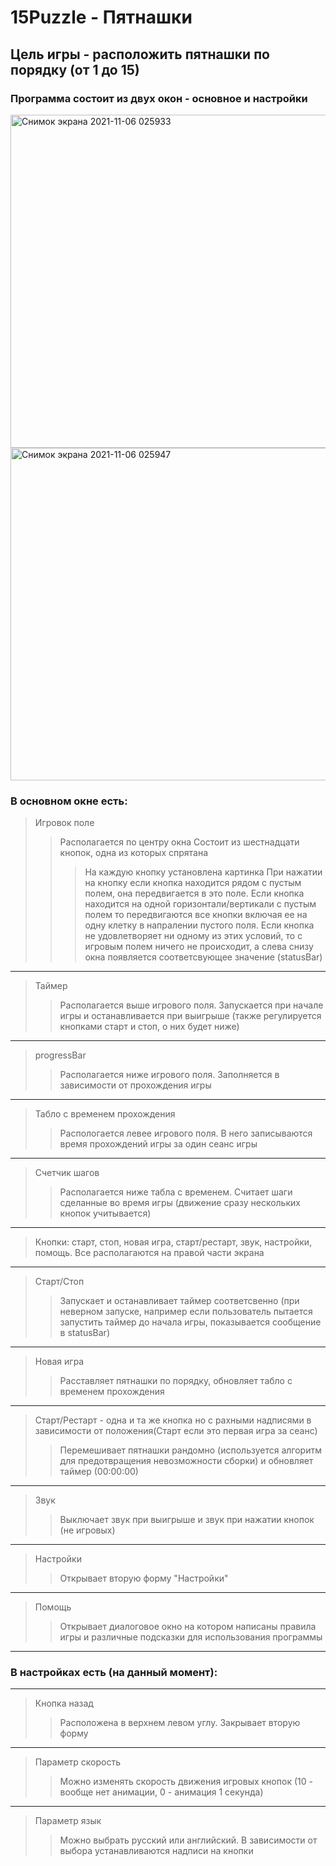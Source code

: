 # 15Puzzle - Пятнашки
## Цель игры - расположить пятнашки по порядку (от 1 до 15)
### Программа состоит из двуx окон - основное и настройки


<img width="533" alt="Снимок экрана 2021-11-06 025933" src="https://user-images.githubusercontent.com/93792724/140590505-4ed36510-6041-419e-ac42-13177b250f56.png">
<img width="532" alt="Снимок экрана 2021-11-06 025947" src="https://user-images.githubusercontent.com/93792724/140590508-e911ca2f-4056-4e99-b18a-6916f815041c.png">


### В основном окне есть:
>Игровок поле
>>Располагается по центру окна
>>Состоит из шестнадцати кнопок, одна из которых спрятана
>>>На каждую кнопку установлена картинка
>>>При нажатии на кнопку если кнопка находится рядом с пустым полем, она передвигается в это поле.
>>>Если кнопка находится на одной горизонтали/вертикали с пустым полем то передвигаются все кнопки включая ее на одну клетку в напралении пустого поля.
>>>Если кнопка не удовлетворяет ни одному из этих условий, то с игровым полем ничего не происходит, а слева снизу окна появляется соответсвующее значение (statusBar)
-----------
>Таймер
>>Располагается выше игрового поля.
>>Запускается при начале игры и останавливается при выигрыше (также регулируется кнопками старт и стоп, о них будет ниже)
-----------
>progressBar
>>Располагается ниже игрового поля.
>>Заполняется в зависимости от прохождения игры
-----------
>Табло с временем прохождения 
>>Распологается левее игрового поля.
>>В него записываются время прохождений игры за один сеанс игры
-----------
>Счетчик шагов
>>Располагается ниже табла с временем.
>>Считает шаги сделанные во время игры (движение сразу нескольких кнопок учитывается)
-----------
>Кнопки: старт, стоп, новая игра, старт/рестарт, звук, настройки, помощь. Все располагаются на правой части экрана
-----------
>Старт/Стоп
>>Запускает и останавливает таймер соответсвенно (при неверном запуске, например если пользователь пытается запустить таймер до начала игры, показывается сообщение в statusBar)
-----------
>Новая игра
>>Расставляет пятнашки по порядку, обновляет табло с временем прохождения
-----------
>Старт/Рестарт - одна и та же кнопка но с рахными надписями в зависимости от положения(Старт если это первая игра за сеанс)
>>Перемешивает пятнашки рандомно (используется алгоритм для предотвращения невозможности сборки) и обновляет таймер (00:00:00)
-----------
>Звук
>>Выключает звук при выигрыше и звук при нажатии кнопок (не игровых)
-----------
>Настройки 
>> Открывает вторую форму "Настройки"
-----------
>Помощь
>>Открывает диалоговое окно на котором написаны правила игры и различные подсказки для использования программы
-----------
### В настройках есть (на данный момент):
-----------
>Кнопка назад
>>Расположена в верхнем левом углу.
>>Закрывает вторую форму
-----------
>Параметр скорость
>>Можно изменять скорость движения игровых кнопок (10 - вообще нет анимации, 0 - анимация 1 секунда)
-----------
>Параметр язык
>>Можно выбрать русский или английский. В зависимости от выбора устанавливаются надписи на кнопки
